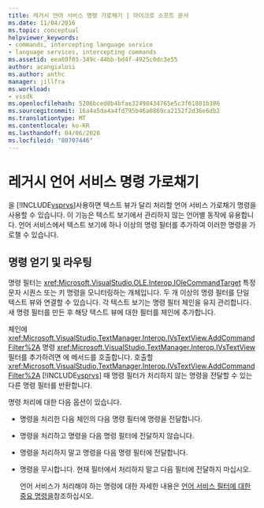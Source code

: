 ```yaml
---
title: 레거시 언어 서비스 명령 가로채기 | 마이크로 소프트 문서
ms.date: 11/04/2016
ms.topic: conceptual
helpviewer_keywords:
- commands, intercepting language service
- language services, intercepting commands
ms.assetid: eea69f03-349c-44bb-bd4f-4925c0dc3e55
author: acangialosi
ms.author: anthc
manager: jillfra
ms.workload:
- vssdk
ms.openlocfilehash: 5206bced8b4bfae32498434765e5c3f61801b386
ms.sourcegitcommit: 16a4a5da4a4fd795b46a0869ca2152f2d36e6db2
ms.translationtype: MT
ms.contentlocale: ko-KR
ms.lasthandoff: 04/06/2020
ms.locfileid: "80707446"
---
```

# <a name="intercepting-legacy-language-service-commands"></a>레거시 언어 서비스 명령 가로채기
을 [!INCLUDE[vsprvs](../../code-quality/includes/vsprvs_md.md)]사용하면 텍스트 뷰가 달리 처리할 언어 서비스 가로채기 명령을 사용할 수 있습니다. 이 기능은 텍스트 보기에서 관리하지 않는 언어별 동작에 유용합니다. 언어 서비스에서 텍스트 보기에 하나 이상의 명령 필터를 추가하여 이러한 명령을 가로챌 수 있습니다.

## <a name="getting-and-routing-the-command"></a>명령 얻기 및 라우팅
 명령 필터는 <xref:Microsoft.VisualStudio.OLE.Interop.IOleCommandTarget> 특정 문자 시퀀스 또는 키 명령을 모니터링하는 개체입니다. 두 개 이상의 명령 필터를 단일 텍스트 뷰와 연결할 수 있습니다. 각 텍스트 보기는 명령 필터 체인을 유지 관리합니다. 새 명령 필터를 만든 후 해당 텍스트 뷰에 대한 필터를 체인에 추가합니다.

 체인에 <xref:Microsoft.VisualStudio.TextManager.Interop.IVsTextView.AddCommandFilter%2A> 명령 <xref:Microsoft.VisualStudio.TextManager.Interop.IVsTextView> 필터를 추가하려면 에 메서드를 호출합니다. 호출할 <xref:Microsoft.VisualStudio.TextManager.Interop.IVsTextView.AddCommandFilter%2A> [!INCLUDE[vsprvs](../../code-quality/includes/vsprvs_md.md)] 때 명령 필터가 처리하지 않는 명령을 전달할 수 있는 다른 명령 필터를 반환합니다.

 명령 처리에 대한 다음 옵션이 있습니다.

- 명령을 처리한 다음 체인의 다음 명령 필터에 명령을 전달합니다.

- 명령을 처리하고 명령을 다음 명령 필터에 전달하지 않습니다.

- 명령을 처리하지 말고 명령을 다음 명령 필터에 전달합니다.

- 명령을 무시합니다. 현재 필터에서 처리하지 말고 다음 필터에 전달하지 마십시오.

  언어 서비스가 처리해야 하는 명령에 대한 자세한 내용은 [언어 서비스 필터에 대한 중요 명령을](../../extensibility/internals/important-commands-for-language-service-filters.md)참조하십시오.
